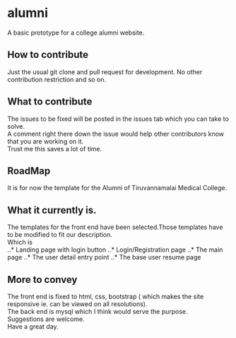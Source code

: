 # alumni
A basic prototype for a college alumni website.
## How to contribute
Just the usual git clone and pull request for development. No other contribution restriction and so on.
## What to contribute
The issues to be fixed will be posted in the issues tab which you can take to solve.<br>
A comment right there down the issue would help other contributors know that you are working on it.<br>
Trust me this saves a lot of time.
## RoadMap
It is for now the template for the Alumni of Tiruvannamalai Medical College.
## What it currently is.
The templates for the front end have been selected.Those templates have to be modified to fit our description.
<br>
Which is <br>
..* Landing page with login button
..* Login/Registration page
..* The main page
..* The user detail entry point
..* The base user resume page
## More to convey
The front end is fixed to html, css, bootstrap ( which makes the site responsive ie. can be viewed on all resolutions).<br>
The back end is mysql which I think would serve the purpose.<br>
Suggestions are welcome.<br>
Have a great day.
